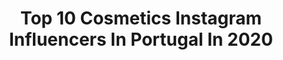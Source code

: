 ---
title: Top 10 Cosmetics Instagram Influencers In Portugal In 2020
description: >-
  Find top cosmetics Instagram influencers in Portugal in 2020. Most popular hashtags: #portugal #fashion #makeup #makeupartist.
platform: Instagram
hits: 24
text_top: Identify the most popular Instagram influencers on inBeat.
text_bottom: Our database aggregates 24 Instagram influencers like this in Portugal for you to collaborate.
profiles:
  - username: "fun_eduardoferreira"
    fullname: >-
      Eduardo Ferreira
    bio: >-
      Regional Director of Education & Artistry EMEA Bobbi Brown Cosmetics. Traveler based in Lisbon 🇵🇹 ✈️⛱☀️💄🏋📚👍🇪🇺 No filters, my life and work 🕺💋👊
    location: "Portugal"
    followers: 16789
    engagement: 461
    commentsToLikes: 0.033916
    id: ck5zziwlmbt8g0i14dttesfb6
    verified: false
    hashtags: "#smile, #transformation, #50, #portugal"
  - username: "fslima95"
    fullname: >-
      FABIO ALEXANDRO
    bio: >-
      𝙁𝘼𝙎𝙃𝙄𝙊𝙉 & 𝙇𝙄𝙁𝙀𝙎𝙏𝙔𝙇𝙀 𝘎𝘠𝘔𝘕𝘈𝘚𝘛 🏅 𝘉𝘐𝘖𝘓𝘖𝘎𝘐𝘚𝘛 🧪 𝙋𝙤𝙧𝙩𝙪𝙜𝙖𝙡, 𝘼𝙕𝙊𝙍𝙀𝙎 🌋
    location: "Portugal"
    followers: 7370
    engagement: 717
    commentsToLikes: 0.183729
    id: ck8t9dh37nos30j78icpda206
    verified: false
    hashtags: "#natural, #bymenformen, #mensskincare, #naturallypowerful"
  - username: "medusaseduceya"
    fullname: >-
      Seynab
    bio: >-
      📍Stockholm Pro make up Artist 📧 bookings & collaboration email down below
    location: "Portugal"
    followers: 13771
    engagement: 682
    commentsToLikes: 0.071613
    id: ck6ualxy64ar40j71xzyzhu15
    verified: false
    hashtags: "#instagram, #photooftheday, #photography, #follow"
  - username: "mr.andre.fernandes"
    fullname: >-
      André 🎨
    bio: >-
      💋 Makeup Artist (DM for info) 📍 Lisboa | Portugal 📧 afgfernandes@gmail.com 📺 ÚLTIMO VÍDEO ⤵️
    location: "Portugal"
    followers: 10137
    engagement: 2558
    commentsToLikes: 0.903432
    id: ck8tduw344uvg0j78zgfznyqt
    verified: false
    hashtags: "#katyperry, #malemua, #pastelmakeup, #nyxcosmetics"
  - username: "alicetrewinnard"
    fullname: >-
      Alice Trewinnard
    bio: >-
      From Lisbon, Portugal Fashion, beauty & healthy living Represented by @Notable.pt ALICE TREWINNARD X CATA VASSALO SHOP NOW!
    location: "Portugal"
    followers: 250312
    engagement: 872
    commentsToLikes: 0.091161
    id: ck134v13sybqz0i19a00owtxx
    verified: true
    hashtags: "#cas, #portugal, #lorealparispub, #wells"
  - username: "joanamoreira_makeup"
    fullname: >-
      Joana Moreira_makeup
    bio: >-
      Beauty Makeup Artist 🇵🇹// Lisbon Celebrity / Beauty / Campaign / Brides Tutoriais aos Sábados 🙌🏼
    location: "Portugal"
    followers: 25130
    engagement: 434
    commentsToLikes: 0.122618
    id: ck9h9qk9x9kew0j78npxs9q1j
    verified: false
    hashtags: "#makeuplisbon, #makeupartistlisbon, #makeupportugal, #makeuplisboa"
  - username: "lord_vladbathory"
    fullname: >-
      𝘙𝘖𝘋𝘙𝘐𝘎𝘖 𝘎𝘖𝘕Ç𝘈𝘓𝘝𝘌𝘚
    bio: >-
      A boy obsessed with beauty💄 𝘔𝘢𝘬𝘦𝘶𝘱 | 𝘓𝘪𝘧𝘦𝘴𝘵𝘺𝘭𝘦 | 𝘍𝘢𝘴𝘩𝘪𝘰𝘯 📍Lisbon,Portugal 🇵🇹 📩 rodrigo14@live.com.pt 👇YOUTUBE, ARGENTMAKEUP, TTDEYE👇
    location: "Portugal"
    followers: 5618
    engagement: 870
    commentsToLikes: 0.148945
    id: ck6tx83ujwcya0j71af0no11j
    verified: false
    hashtags: "#horrorhags, #spookyseason, #31daysofhalloweenmakeup, #halloweenmakeupideas"
  - username: "marisamarquesg"
    fullname: >-
      MarisaMarques•Beauty&Lifestyle
    bio: >-
      Marisa Marques Makeup • Beauty • Lifestyle Uma Minhota no Algarve Pro makeup Artist➡️ @marisamarquesbeauty Glitter & Pizza Blog
    location: "Portugal"
    followers: 28318
    engagement: 359
    commentsToLikes: 0.231121
    id: ck9hbyhe0izl00j78d5vq088d
    verified: false
    hashtags: "#beauty, #portugal, #staysafe, #misssummer"
  - username: "jucsilva"
    fullname: >-
      Ju | Joana Silva
    bio: >-
      〰️ Founder @littleelf.pt 〰️ Mom of a 👶🏻 and a 🐶 〰️ 1987 | PT | 👷🏻‍♀️ 〰️ joanacssilva@gmail.com
    location: "Portugal"
    followers: 12479
    engagement: 429
    commentsToLikes: 0.352494
    id: ck5zqsudkv8b70i14srzim2j9
    verified: false
    hashtags: "#adidasoriginals, #adidascontinental80, #torreshopping, #sweetnovember"
  - username: "angelinalovelace"
    fullname: >-
      Angelina Lovelace
    bio: >-
      Glam Rock Shapeshifter 👽 📩email/dm for bu$iness&collabs
    location: "Portugal"
    followers: 17893
    engagement: 482
    commentsToLikes: 0.080983
    id: ck6ttfc1qab4c0j71zrhm2y3v
    verified: false
    hashtags: "#beetlejuicebeetlejuicebeetlejuice, #30daysofnight, #happypridemonth, #blacklivesmatter"
---